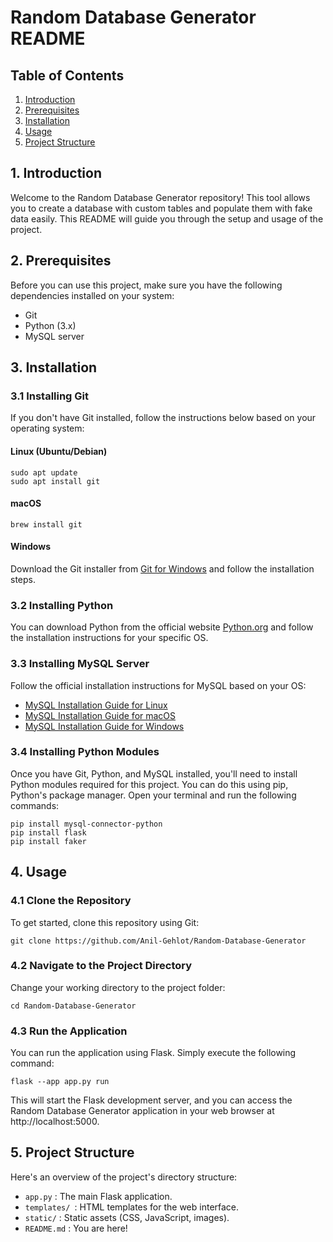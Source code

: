 # Random Database Generator README

## Table of Contents
1. [Introduction](#Introduction)
2. [Prerequisites](#Prerequisites)
3. [Installation](#Installation)
4. [Usage](#Usage)
5. [Project Structure](#Project-Structure)

## 1. Introduction

Welcome to the Random Database Generator repository! This tool allows you to create a database with custom tables and populate them with fake data easily. This README will guide you through the setup and usage of the project.

## 2. Prerequisites

Before you can use this project, make sure you have the following dependencies installed on your system:

- Git
- Python (3.x)
- MySQL server

## 3. Installation

### 3.1 Installing Git

If you don't have Git installed, follow the instructions below based on your operating system:

#### Linux (Ubuntu/Debian)

```
sudo apt update
sudo apt install git
```

#### macOS

```
brew install git
```

#### Windows

Download the Git installer from [Git for Windows](https://gitforwindows.org/) and follow the installation steps.


### 3.2 Installing Python

You can download Python from the official website [Python.org](https://www.python.org/downloads/) and follow the installation instructions for your specific OS.


### 3.3 Installing MySQL Server

Follow the official installation instructions for MySQL based on your OS:

- [MySQL Installation Guide for Linux](https://dev.mysql.com/doc/mysql-installation-excerpt/5.7/en/linux-installation.html)
- [MySQL Installation Guide for macOS](https://dev.mysql.com/doc/mysql-installation-excerpt/5.7/en/macos-installation.html)
- [MySQL Installation Guide for Windows](https://dev.mysql.com/doc/mysql-installation-excerpt/5.7/en/windows-installation.html)


### 3.4 Installing Python Modules

Once you have Git, Python, and MySQL installed, you'll need to install Python modules required for this project. You can do this using pip, Python's package manager.
Open your terminal and run the following commands:

    pip install mysql-connector-python
    pip install flask 
    pip install faker


## 4. Usage

### 4.1 Clone the Repository

To get started, clone this repository using Git:

    git clone https://github.com/Anil-Gehlot/Random-Database-Generator

### 4.2 Navigate to the Project Directory

Change your working directory to the project folder:

    cd Random-Database-Generator

### 4.3 Run the Application
You can run the application using Flask. Simply execute the following command:

    flask --app app.py run

This will start the Flask development server, and you can access the Random Database Generator application in your web browser at http://localhost:5000.



## 5. Project Structure

Here's an overview of the project's directory structure:

- `app.py` : The main Flask application.
- `templates/ `: HTML templates for the web interface.
- `static/` : Static assets (CSS, JavaScript, images).
- `README.md` : You are here!
